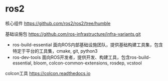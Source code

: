 # ros2

核心组件 https://github.com/ros2/ros2/tree/humble

基础设施包 https://github.com/ros-infrastructure/infra-variants.git
- ros-build-essential 面向ROS内部基础设施团队，提供基础构建工具集，包含特定于平台的工具集，cmake, git, python3
- ros-dev-tools 面向ROS开发者，提供开发、构建工具，包含ros-build-essential, bloom, colcon-common-extensions, rosdep, vcstool

colcon工具 https://colcon.readthedocs.io

			
		
		
		
